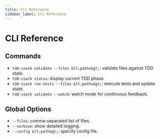 ```yaml
---
title: Cli Reference
sidebar_label: Cli Reference
---
```


# CLI Reference

## Commands
- `tdd-coach validate --files &lt;paths&gt;`: validate files against TDD state.
- `tdd-coach status`: display current TDD phase.
- `tdd-coach run-tests --files &lt;paths&gt;`: execute tests and update state.
- `tdd-coach validate --watch`: watch mode for continuous feedback.

## Global Options
- `--files`: comma-separated list of files.
- `--verbose`: show detailed logging.
- `--config &lt;path&gt;`: specify config file.
